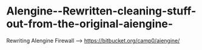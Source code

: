 # AIengine--Rewritten-cleaning-stuff-out-from-the-original-aiengine-
Rewriting AIengine Firewall --> https://bitbucket.org/camp0/aiengine/
